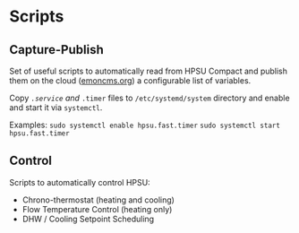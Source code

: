 # Scripts

## Capture-Publish

Set of useful scripts to automatically read from HPSU Compact and publish them on the cloud ([emoncms.org](http://emoncms.org)) a configurable list of variables.

Copy <code>*.service</code> and <code>*.timer</code> files to <code>/etc/systemd/system</code> directory and enable and start it via <code>systemctl</code>.

Examples:
<code>sudo systemctl enable hpsu.fast.timer</code>
<code>sudo systemctl start hpsu.fast.timer</code>

## Control

Scripts to automatically control HPSU:
* Chrono-thermostat (heating and cooling)
* Flow Temperature Control (heating only)
* DHW / Cooling Setpoint Scheduling
